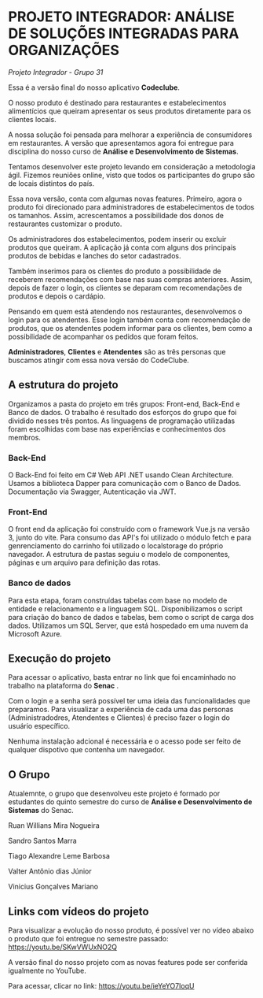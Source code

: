 # **PROJETO INTEGRADOR: ANÁLISE DE SOLUÇÕES INTEGRADAS PARA ORGANIZAÇÕES**
*Projeto Integrador - Grupo 31*

Essa é a versão final do nosso aplicativo **Codeclube**. 

O nosso produto é destinado para restaurantes e estabelecimentos alimentícios que queiram apresentar os seus produtos diretamente para os clientes locais.
  
  A nossa solução foi pensada para melhorar a experiência de consumidores em restaurantes. A versão que apresentamos agora foi entregue para disciplina do nosso curso de **Análise e Desenvolvimento de Sistemas**. 
  
  Tentamos desenvolver este projeto levando em consideração a metodologia ágil. Fizemos reuniões online, visto que todos os participantes do grupo são de locais distintos do país. 

  Essa nova versão, conta com algumas novas features. Primeiro, agora o produto foi direcionado para administradores de estabelecimentos de todos os tamanhos. Assim, acrescentamos a possibilidade dos donos de restaurantes customizar o produto. 

  Os administradores dos estabelecimentos, podem inserir ou excluir produtos que queiram. A aplicação já conta com alguns dos principais produtos de bebidas e lanches do setor cadastrados. 

  Também inserimos para os clientes do produto a possibilidade de receberem recomendações com base nas suas compras anteriores. Assim, depois de fazer o login, os clientes se deparam com recomendações de produtos e depois o cardápio. 

  Pensando em quem  está atendendo nos restaurantes, desenvolvemos o login para os atendentes. Esse login também conta com recomendação de produtos, que os atendentes podem informar para os clientes, bem como a possibilidade de acompanhar
  os pedidos que foram feitos. 

  **Administradores**,  **Clientes** e **Atendentes** são as três personas que buscamos atingir com essa nova versão do CodeClube. 
  
  ## A estrutura do projeto 
Organizamos a pasta do projeto em três grupos: Front-end, Back-End e Banco de dados. 
O trabalho é resultado dos esforços do grupo que foi dividido nesses três pontos. 
As linguagens de programação utilizadas foram escolhidas com base nas experiências e conhecimentos dos membros. 

### Back-End
O Back-End foi feito em C# Web API .NET usando Clean Architecture.   
Usamos a biblioteca Dapper para comunicação com o Banco de Dados. Documentação via Swagger, Autenticação via JWT.    

  ### Front-End 
O front end da aplicação foi construído com o framework Vue.js na versão 3,  junto do vite. Para consumo das API's foi utilizado o módulo fetch e para genrenciamento do carrinho foi utilizado o localstorage do próprio navegador.
A estrutura de pastas seguiu o modelo de componentes, páginas e um arquivo para definição das rotas.

 ### Banco de dados

 Para esta etapa, foram construídas tabelas com base no modelo de entidade e relacionamento e a linguagem SQL. 
 Disponibilizamos o script para criação do banco de dados e tabelas, bem como o script de carga dos dados.
 Utilizamos um SQL Server, que está hospedado em uma nuvem da Microsoft Azure. 
  
  ## Execução do projeto 

Para acessar o aplicativo, basta entrar no link que foi encaminhado no trabalho na plataforma do **Senac** . 

  Com o login e a senha será possível ter uma ideia das funcionalidades que preparamos.
  Para visualizar a experiência de cada uma das personas (Administradodres, Atendentes e Clientes) é preciso fazer o login do usuário específico. 
  
  Nenhuma instalação adcional é necessária e o acesso pode ser feito de qualquer dispotivo que contenha um navegador. 


## O Grupo 
Atualemnte, o grupo que desenvolveu este projeto é formado por estudantes do quinto semestre do curso de **Análise e Desenvolvimento de Sistemas** do Senac. 

Ruan Willians Mira Nogueira  

Sandro Santos Marra  

Tiago Alexandre Leme Barbosa  

Valter Antônio dias Júnior  

Vinicius Gonçalves Mariano  

 
## Links com vídeos do projeto 

Para visualizar a evolução do nosso produto, é possível ver no vídeo abaixo o produto que foi entregue no semestre passado: https://youtu.be/SKwVWUxNO2Q 

A versão final do nosso projeto com as novas features pode ser conferida igualmente no YouTube. 

Para acessar, clicar no link: https://youtu.be/ieYeYO7IoqU



